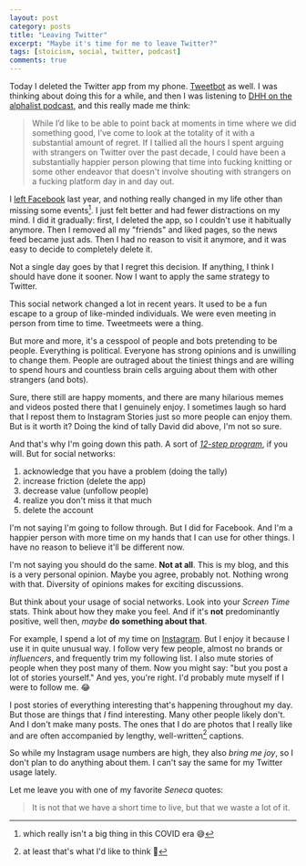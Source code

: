 ```yaml
---
layout: post
category: posts
title: "Leaving Twitter"
excerpt: "Maybe it's time for me to leave Twitter?"
tags: [stoicism, social, twitter, podcast]
comments: true
---
```


Today I deleted the Twitter app from my phone. [Tweetbot](https://tapbots.com/tweetbot/) as well. I was thinking about doing this for a while, and then I was listening to [DHH on the alphalist podcast](https://alphalist.com/podcast/45-david-heinemeier-hansson-ruby-on-rails-creator-and-cto-at-basecamp-and-hey), and this really made me think:

>While I’d like to be able to point back at moments in time where we did something good, I’ve come to look at the totality of it with a substantial amount of regret. If I tallied all the hours I spent arguing with strangers on Twitter over the past decade, I could have been a substantially happier person plowing that time into fucking knitting or some other endeavor that doesn't involve shouting with strangers on a fucking platform day in and day out.

I [left Facebook](/posts/2021/12/29/year-in-review/#writing) last year, and nothing really changed in my life other than missing some events[^1]. I just felt better and had fewer distractions on my mind. I did it gradually: first, I deleted the app, so I couldn't use it habitually anymore. Then I removed all my "friends" and liked pages, so the news feed became just ads. Then I had no reason to visit it anymore, and it was easy to decide to completely delete it.

Not a single day goes by that I regret this decision. If anything, I think I should have done it sooner. Now I want to apply the same strategy to Twitter.

This social network changed a lot in recent years. It used to be a fun escape to a group of like-minded individuals. We were even meeting in person from time to time. Tweetmeets were a thing.

But more and more, it's a cesspool of people and bots pretending to be people. Everything is political. Everyone has strong opinions and is unwilling to change them. People are outraged about the tiniest things and are willing to spend hours and countless brain cells arguing about them with other strangers (and bots).

Sure, there still are happy moments, and there are many hilarious memes and videos posted there that I genuinely enjoy. I sometimes laugh so hard that I repost them to Instagram Stories just so more people can enjoy them. But is it worth it? Doing the kind of tally David did above, I'm not so sure.

And that's why I'm going down this path. A sort of [_12-step program_](https://en.wikipedia.org/wiki/Twelve-step_program), if you will. But for social networks:
1. acknowledge that you have a problem (doing the tally)
2. increase friction (delete the app)
3. decrease value (unfollow people)
4. realize you don't miss it that much
5. delete the account

I'm not saying I'm going to follow through. But I did for Facebook. And I'm a happier person with more time on my hands that I can use for other things. I have no reason to believe it'll be different now.

I'm not saying you should do the same. **Not at all**. This is my blog, and this is a very personal opinion. Maybe you agree, probably not. Nothing wrong with that. Diversity of opinions makes for exciting discussions.

But think about your usage of social networks. Look into your _Screen Time_ stats. Think about how they make you feel. And if it's **not** predominantly positive, well then, _maybe_ **do something about that**.

For example, I spend a lot of my time on [Instagram](http://instagram.com/miharekar/). But I enjoy it because I use it in quite unusual way. I follow very few people, almost no brands or _influencers_, and frequently trim my following list. I also mute stories of people when they post many of them. Now you might say: "but you post a lot of stories yourself." And yes, you're right. I'd probably mute myself if I were to follow me. 😂

I post stories of everything interesting that's happening throughout my day. But those are things that _I_ find interesting. Many other people likely don't. And I don't make many posts. The ones that I do are photos that I really like and are often accompanied by lengthy, well-written[^2] captions.

So while my Instagram usage numbers are high, they also _bring me joy_, so I don't plan to do anything about them. I can't say the same for my Twitter usage lately.

Let me leave you with one of my favorite _Seneca_ quotes:

>It is not that we have a short time to live, but that we waste a lot of it.

[^1]: which really isn't a big thing in this COVID era 😅
[^2]: at least that's what I'd like to think 😬
